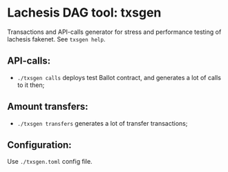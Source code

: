 # Lachesis DAG tool: txsgen

Transactions and API-calls generator for stress and performance testing of lachesis fakenet.
See `txsgen help`.


## API-calls:

 - `./txsgen calls` deploys test Ballot contract, and generates a lot of calls to it then;


## Amount transfers:

 - `./txsgen transfers` generates a lot of transfer transactions;


## Configuration:

Use `./txsgen.toml` config file.
